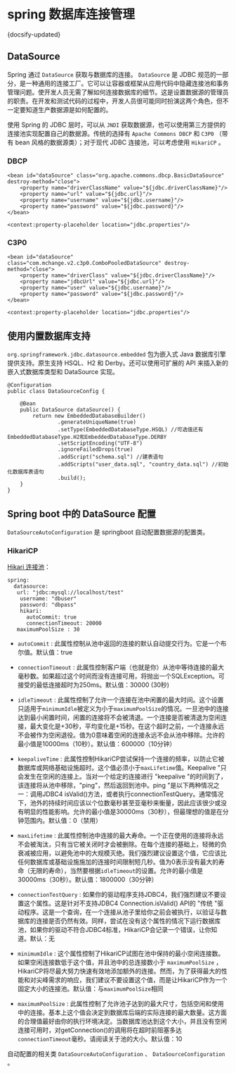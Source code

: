 # spring 数据库连接管理
{docsify-updated}

## DataSource
Spring 通过 `DataSource` 获取与数据库的连接。 `DataSource` 是 JDBC 规范的一部分，是一种通用的连接工厂。它可以让容器或框架从应用代码中隐藏连接池和事务管理问题。使开发人员无需了解如何连接数据库的细节。这是设置数据源的管理员的职责。在开发和测试代码的过程中，开发人员很可能同时扮演这两个角色，但不一定要知道生产数据源是如何配置的。

使用 Spring 的 JDBC 层时，可以从 `JNDI` 获取数据源，也可以使用第三方提供的连接池实现配置自己的数据源。传统的选择有 `Apache Commons DBCP` 和 `C3P0` （带有 bean 风格的数据源类）；对于现代 JDBC 连接池，可以考虑使用 `HikariCP` 。

### DBCP
```
<bean id="dataSource" class="org.apache.commons.dbcp.BasicDataSource" destroy-method="close">
	<property name="driverClassName" value="${jdbc.driverClassName}"/>
	<property name="url" value="${jdbc.url}"/>
	<property name="username" value="${jdbc.username}"/>
	<property name="password" value="${jdbc.password}"/>
</bean>

<context:property-placeholder location="jdbc.properties"/>
```

### C3P0
```
<bean id="dataSource" class="com.mchange.v2.c3p0.ComboPooledDataSource" destroy-method="close">
	<property name="driverClass" value="${jdbc.driverClassName}"/>
	<property name="jdbcUrl" value="${jdbc.url}"/>
	<property name="user" value="${jdbc.username}"/>
	<property name="password" value="${jdbc.password}"/>
</bean>

<context:property-placeholder location="jdbc.properties"/>
```

## 使用内置数据库支持
`org.springframework.jdbc.datasource.embedded` 包为嵌入式 Java 数据库引擎提供支持。原生支持 HSQL、H2 和 Derby。还可以使用可扩展的 API 来插入新的嵌入式数据库类型和 DataSource 实现。

```
@Configuration
public class DataSourceConfig {

	@Bean
	public DataSource dataSource() {
		return new EmbeddedDatabaseBuilder()
				.generateUniqueName(true)
				.setType(EmbeddedDatabaseType.HSQL) //可选值还有EmbeddedDatabaseType.H2和EmbeddedDatabaseType.DERBY
				.setScriptEncoding("UTF-8")
				.ignoreFailedDrops(true)
				.addScript("schema.sql") //建表语句
				.addScripts("user_data.sql", "country_data.sql") //初始化数据库表语句
				.build();
	}
}
```

## Spring boot 中的 DataSource 配置
`DataSourceAutoConfiguration` 是 springboot 自动配置数据源的配置类。

### HikariCP
[Hikari 连接池](https://github.com/brettwooldridge/HikariCP#gear-configuration-knobs-baby)：

```
spring:
  datasource:
   url: "jdbc:mysql://localhost/test"
    username: "dbuser"
    password: "dbpass"
    hikari:
      autoCommit: true 
      connectionTimeout: 20000
   maximumPoolSize : 30
```

- `autoCommit` : 此属性控制从池中返回的连接的默认自动提交行为。它是一个布尔值。默认值：true

- `connectionTimeout` : 此属性控制客户端（也就是你）从池中等待连接的最大毫秒数。如果超过这个时间而没有连接可用，将抛出一个SQLException。可接受的最低连接超时为250ms。默认值：30000 (30秒)
- `idleTimeout` : 此属性控制了允许一个连接在池中闲置的最大时间。这个设置只适用于`minimumIdle`被定义为小于`maximumPoolSize`的情况。一旦池中的连接达到最小闲置时间，闲置的连接将不会被清退。一个连接是否被清退为空闲连接，最大变化是+30秒，平均变化是+15秒。在这个超时之前，一个连接永远不会被作为空闲退役。值为0意味着空闲的连接永远不会从池中移除。允许的最小值是10000ms（10秒）。默认值：600000（10分钟）
- `keepaliveTime` : 此属性控制HikariCP尝试保持一个连接的频率，以防止它被数据库或网络基础设施超时。这个值必须小于`maxLifetime`值。Keepalive "只会发生在空闲的连接上。当对一个给定的连接进行 "keepalive "的时间到了，该连接将从池中移除，"ping"，然后返回到池中。ping "是以下两种情况之一：调用JDBC4 isValid()方法，或者执行connectionTestQuery。通常情况下，池外的持续时间应该以个位数毫秒甚至亚毫秒来衡量，因此应该很少或没有明显的性能影响。允许的最小值是30000ms（30秒），但最理想的值是在分钟范围内。默认值：0（禁用）
- `maxLifetime` : 此属性控制池中连接的最大寿命。一个正在使用的连接将永远不会被淘汰，只有当它被关闭时才会被删除。在每个连接的基础上，轻微的负衰减被应用，以避免池中的大规模灭绝。我们强烈建议设置这个值，它应该比任何数据库或基础设施施加的连接时间限制短几秒。值为0表示没有最大的寿命（无限的寿命），当然要根据`idleTimeout`的设置。允许的最小值是30000ms（30秒）。默认值：1800000（30分钟）
- `connectionTestQuery` : 如果你的驱动程序支持JDBC4，我们强烈建议不要设置这个属性。这是针对不支持JDBC4 Connection.isValid() API的 "传统 "驱动程序。这是一个查询，在一个连接从池子里给你之前会被执行，以验证与数据库的连接是否仍然有效。同样，尝试在没有这个属性的情况下运行数据库池，如果你的驱动不符合JDBC4标准，HikariCP会记录一个错误，让你知道。默认：无
- `minimumIdle` : 这个属性控制了HikariCP试图在池中保持的最小空闲连接数。如果空闲连接数低于这个值，并且池中的总连接数小于 `maximumPoolSize` ，HikariCP将尽最大努力快速有效地添加额外的连接。然而，为了获得最大的性能和对尖峰需求的响应，我们建议不要设置这个值，而是让HikariCP作为一个固定大小的连接池。默认值：与`maximumPoolSize`相同
- `maximumPoolSize` : 此属性控制了允许池子达到的最大尺寸，包括空闲和使用中的连接。基本上这个值会决定到数据库后端的实际连接的最大数量。这方面的合理值最好由你的执行环境决定。当数据库池达到这个大小，并且没有空闲连接可用时，对getConnection()的调用将在超时前阻塞多达`connectionTimeout`毫秒。请阅读关于池的大小。默认值：10

自动配置的相关类 `DataSourceAutoConfiguration` 、 `DataSourceConfiguration` 。